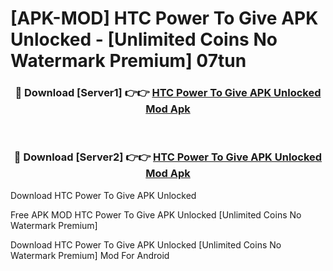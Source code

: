 # [APK-MOD] HTC Power To Give APK Unlocked - [Unlimited Coins No Watermark Premium] 07tun



<div align="center">
<h3>🔴 Download [Server1] 👉👉 <a href="https://momento.my/?title=HTC_Power_To_Give_APK_Unlocked">HTC Power To Give APK Unlocked Mod Apk</a></h3><br>

<h3>🔴 Download [Server2] 👉👉 <a href="https://momento.my/?title=HTC_Power_To_Give_APK_Unlocked">HTC Power To Give APK Unlocked Mod Apk</a></h3>
</div>



Download HTC Power To Give APK Unlocked 

Free APK MOD HTC Power To Give APK Unlocked [Unlimited Coins No Watermark Premium]

Download HTC Power To Give APK Unlocked [Unlimited Coins No Watermark Premium] Mod For Android
